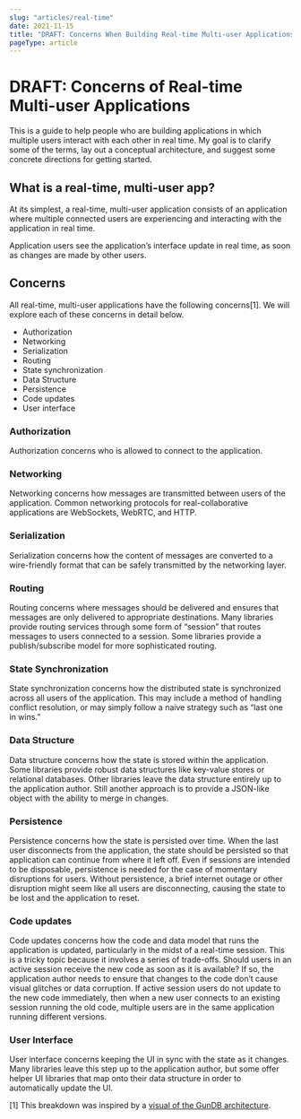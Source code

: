 ```yaml
---
slug: "articles/real-time"
date: 2021-11-15
title: "DRAFT: Concerns When Building Real-time Multi-user Applications"
pageType: article
---
```


# DRAFT: Concerns of Real-time Multi-user Applications
This is a guide to help people who are building applications in which multiple users interact with each other in real time. My goal is to clarify some of the terms, lay out a conceptual architecture, and suggest some concrete directions for getting started.

## What is a real-time, multi-user app?
At its simplest, a real-time, multi-user application consists of an application where multiple connected users are experiencing and interacting with the application in real time.

Application users see the application’s interface update in real time, as soon as changes are made by other users.

## Concerns
All real-time, multi-user applications have the following concerns[1]. We will explore each of these concerns in detail below.

* Authorization
* Networking
* Serialization
* Routing
* State synchronization
* Data Structure
* Persistence
* Code updates
* User interface

### Authorization
Authorization concerns who is allowed to connect to the application.

### Networking
Networking concerns how messages are transmitted between users of the application. Common networking protocols for real-collaborative applications are WebSockets, WebRTC, and HTTP.

### Serialization
Serialization concerns how the content of messages are converted to a wire-friendly format that can be safely transmitted by the networking layer.

### Routing
Routing concerns where messages should be delivered and ensures that messages are only delivered to appropriate destinations. Many libraries provide routing services through some form of “session” that routes messages to users connected to a session. Some libraries provide a publish/subscribe model for more sophisticated routing.

### State Synchronization
State synchronization concerns how the distributed state is synchronized across all users of the application. This may include a method of handling conflict resolution, or may simply follow a naive strategy such as “last one in wins.”

### Data Structure
Data structure concerns how the state is stored within the application. Some libraries provide robust data structures like key-value stores or relational databases. Other libraries leave the data structure entirely up to the application author. Still another approach is to provide a JSON-like object with the ability to merge in changes.

### Persistence
Persistence concerns how the state is persisted over time. When the last user disconnects from the application, the state should be persisted so that application can continue from where it left off. Even if sessions are intended to be disposable, persistence is needed for the case of momentary disruptions for users. Without persistence, a brief internet outage or other disruption might seem like all users are disconnecting, causing the state to be lost and the application to reset.

### Code updates
Code updates concerns how the code and data model that runs the application is updated, particularly in the midst of a real-time session. This is a tricky topic because it involves a series of trade-offs. Should users in an active session receive the new code as soon as it is available? If so, the application author needs to ensure that changes to the code don’t cause visual glitches or data corruption. If active session users do not update to the new code immediately, then when a new user connects to an existing session running the old code, multiple users are in the same application running different versions.

### User Interface
User interface concerns keeping the UI in sync with the state as it changes. Many libraries leave this step up to the application author, but some offer helper UI libraries that map onto their data structure in order to automatically update the UI.

[1] This breakdown was inspired by a [visual of the GunDB architecture](https://camo.githubusercontent.com/96b27be847f73485e63914530b3d9e75ee56adbc7b9ae44b22190a329292fa5a/68747470733a2f2f67756e2e65636f2f7365652f6c61796572732e706e67).